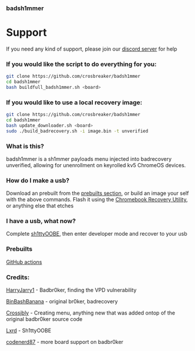 ### badsh1mmer

# Support
If you need any kind of support, please join our [discord server](https://discord.gg/nrMVY29MUb) for help
### If you would like the script to do everything for you:
```bash
git clone https://github.com/crosbreaker/badsh1mmer
cd badsh1mmer
bash buildfull_badsh1mmer.sh <board>
```
### If you would like to use a local recovery image:
```bash
git clone https://github.com/crosbreaker/badsh1mmer
cd badsh1mmer
bash update_downloader.sh <board>
sudo ./build_badrecovery.sh -i image.bin -t unverified
```
### What is this?
badsh1mmer is a sh1mmer payloads menu injected into badrecovery unverified, allowing for unenrollment on keyrolled kv5 ChromeOS devices.

### How do I make a usb?
Download an prebuilt from the [prebuilts section](#prebuilts), or build an image your self with the above commands.  Flash it using the [Chromebook Recovery Utility](https://chromewebstore.google.com/detail/chromebook-recovery-utili/pocpnlppkickgojjlmhdmidojbmbodfm), or anything else that etches
### I have a usb, what now?
Complete [sh1ttyOOBE](https://github.com/crosbreaker/sh1ttyOOBE), then enter developer mode and recover to your usb
### Prebuilts

[GitHub actions](https://nightly.link/crosbreaker/badsh1mmer/actions/runs/17441331801)
### Credits:
[HarryJarry1](https://github.com/HarryJarry1) - Badbr0ker, finding the VPD vulnerability

[BinBashBanana](https://github.com/binbashbanana) - original br0ker, badrecovery

[Crossjbly](https://github.com/crossjbly) - Creating menu, anything new that was added ontop of the original badbr0ker source code

[Lxrd](https://github.com/SPIRAME) - Sh1ttyOOBE

[codenerd87](https://github.com/codenerd87) - more board support on badbr0ker
